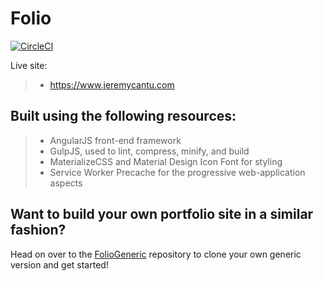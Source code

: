 # Folio

[![CircleCI](https://circleci.com/gh/Jac21/Folio/tree/master.svg?style=shield)](https://circleci.com/gh/Jac21/Folio/tree/master)

Live site: 
>- https://www.jeremycantu.com

Built using the following resources:
------------------------------------

>- AngularJS front-end framework
>- GulpJS, used to lint, compress, minify, and build
>- MaterializeCSS and Material Design Icon Font for styling
>- Service Worker Precache for the progressive web-application aspects

Want to build your own portfolio site in a similar fashion?
-----------------------------------------------------------

Head on over to the [FolioGeneric](https://github.com/Jac21/FolioGeneric) repository to clone your own generic version and get started!

